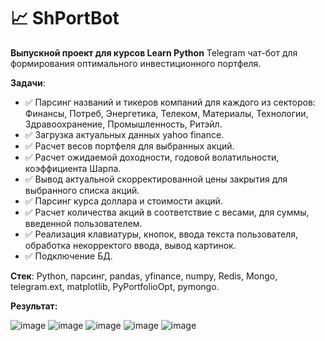 #  :chart_with_upwards_trend: ShPortBot

**Выпускной проект для курсов Learn Python**
Telegram чат-бот для формирования оптимального инвестиционного портфеля. 

**Задачи**:

- :white_check_mark: Парсинг названий и тикеров компаний для каждого из секторов: Финансы, Потреб, Энергетика, Телеком, Материалы, Технологии, Здравоохранение, Промышленность, Ритэйл.   
- :white_check_mark: Загрузка актуальных данных yahoo finance.
- :white_check_mark: Расчет весов портфеля для выбранных акций.
- :white_check_mark: Расчет ожидаемой доходности, годовой волатильности, коэффициента Шарпа.
- :white_check_mark: Вывод актуальной скорректированной цены закрытия для выбранного списка акций. 
- :white_check_mark: Парсинг курса доллара и стоимости акций.
- :white_check_mark: Расчет количества акций в соответствие с весами, для суммы, введенной пользователем.
- :white_check_mark: Реализация клавиатуры, кнопок, ввода текста пользователя, обработка некорректого ввода, вывод картинок.
- :white_check_mark: Подключение БД.


**Стек**:
Python, парсинг, pandas, yfinance, numpy, Redis, Mongo, telegram.ext, matplotlib, PyPortfolioOpt, pymongo.

**Результат:**


![image](https://user-images.githubusercontent.com/87145095/142499911-71de83f9-f53d-44db-a3eb-88f12c0ebfd1.png)
![image](https://user-images.githubusercontent.com/87145095/142499921-83229503-d048-44a3-bcd6-680bf87865c1.png)
![image](https://user-images.githubusercontent.com/87145095/142499935-73f500fc-fe8d-4aa5-b143-9af8f454682c.png)
![image](https://user-images.githubusercontent.com/87145095/142499954-9c5df598-afdd-496a-bb56-758a97ce4701.png)
![image](https://user-images.githubusercontent.com/87145095/142499968-33935025-3e50-4996-af4d-3ab3f3489c69.png)

